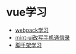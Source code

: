 # vue学习
* [webpack学习](webpack学习/README.md)
* [mint-ui改写手机通信录](mint-ui改写手机通信录/README.md)
* [脚手架学习](脚手架学习/README.md)